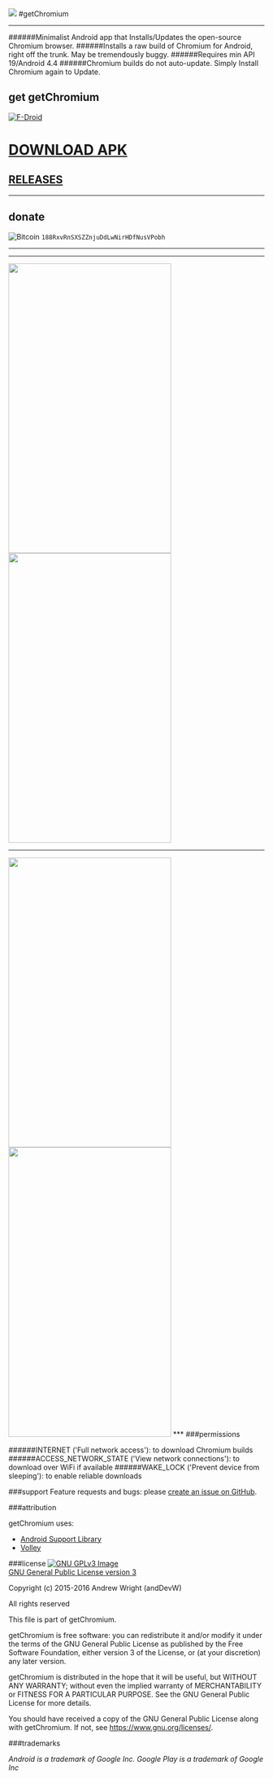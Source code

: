 <img src="https://github.com/andDevW/getChromium/blob/master/app/src/main/res/mipmap-xhdpi/ic_launcher.png" />
#getChromium


___
######Minimalist Android app that Installs/Updates the open-source Chromium browser.
######Installs a raw build of Chromium for Android, right off the trunk. May be tremendously buggy.
######Requires min API 19/Android 4.4
######Chromium builds do not auto-update. Simply Install Chromium again to Update. 


## get getChromium

[![F-Droid](https://f-droid.org/wiki/images/0/06/F-Droid-button_get-it-on.png)](https://f-droid.org/repository/browse/?fdcategory=Internet&fdid=com.anddevw.getchromium&fdpage=3)

# [DOWNLOAD APK](https://github.com/andDevW/getChromium/releases/download/v1.1/app-release.apk)
## [RELEASES](https://github.com/andDevW/getChromium/releases/)


***

## donate
![Bitcoin](https://bitcoin.org/img/icons/logotop.svg)
`188RxvRnSXSZZnjuDdLwNirHDfNusVPobh`

***
***
<img src="https://github.com/andDevW/getChromium/blob/res/getChromium_RES/device-2016-03-25-185544.png" width="320" height="569" /> 
<img src="https://github.com/andDevW/getChromium/blob/res/getChromium_RES/device-2016-03-25-185701.png" width="320" height="569" />

***
<img src="https://github.com/andDevW/getChromium/blob/res/getChromium_RES/device-2016-03-25-185809.png" width="320" height="569" /> 
<img src="https://github.com/andDevW/getChromium/blob/res/getChromium_RES/device-2016-03-25-185920.png" width="320" height="569" />
***
###permissions

######INTERNET ('Full network access'): to download Chromium builds
######ACCESS_NETWORK_STATE ('View network connections'): to download over WiFi if available
######WAKE_LOCK ('Prevent device from sleeping'): to enable reliable downloads
 

###support
Feature requests and bugs: please [create an issue on GitHub](https://github.com/andDevW/getChromium/issues/).

###attribution

getChromium uses:

* [Android Support Library](https://developer.android.com/tools/support-library/index.html/)
* [Volley](https://android.googlesource.com/platform/frameworks/volley/)

###license
[![GNU GPLv3 Image](https://www.gnu.org/graphics/gplv3-127x51.png)](http://www.gnu.org/licenses/gpl-3.0.en.html)  
[GNU General Public License version 3](http://www.gnu.org/licenses/gpl.txt)

Copyright (c) 2015-2016 Andrew Wright (andDevW)

All rights reserved

This file is part of getChromium.

getChromium is free software: you can redistribute it and/or modify it under the terms of the GNU General Public License as published by the Free Software Foundation, either version 3 of the License, or (at your discretion) any later version.

getChromium is distributed in the hope that it will be useful, but WITHOUT ANY WARRANTY; without even the implied warranty of MERCHANTABILITY or FITNESS FOR A PARTICULAR PURPOSE. See the GNU General Public License for more details.

You should have received a copy of the GNU General Public License along with getChromium. If not, see https://www.gnu.org/licenses/.

###trademarks

*Android is a trademark of Google Inc. Google Play is a trademark of Google Inc*
